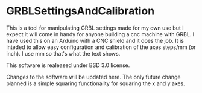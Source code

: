 # GRBLSettingsAndCalibration

This is a tool for manipulating GRBL settings made for my own use but I expect it will come in handy for anyone building a cnc machine with GRBL. I have used this on an Arduino with a CNC shield and it does the job. It is inteded to allow easy configuration and calibration of the axes steps/mm (or inch). I use mm so that's what the text shows.

This software is realeased under BSD 3.0 license.

Changes to the software will be updated here. The only future change planned is a simple squaring functionality for squaring the x and y axes.
